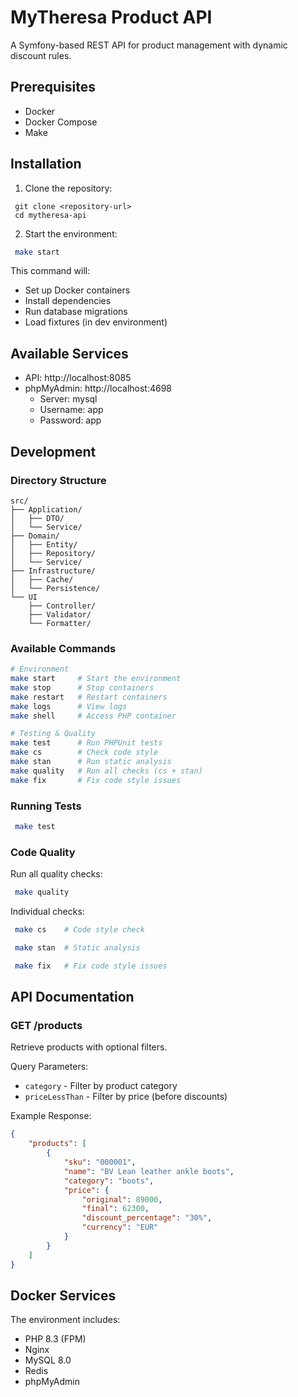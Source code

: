 # MyTheresa Product API

A Symfony-based REST API for product management with dynamic discount rules.

## Prerequisites

- Docker
- Docker Compose
- Make

## Installation

1. Clone the repository:
```
 git clone <repository-url>
 cd mytheresa-api
```

2. Start the environment:
```bash
 make start
```

This command will:
- Set up Docker containers
- Install dependencies
- Run database migrations
- Load fixtures (in dev environment)

## Available Services

- API: http://localhost:8085
- phpMyAdmin: http://localhost:4698
    - Server: mysql
    - Username: app
    - Password: app

## Development

### Directory Structure
```
src/
├── Application/        
│   ├── DTO/
│   └── Service/
├── Domain/             
│   ├── Entity/
│   ├── Repository/
│   └── Service/
├── Infrastructure/     
│   ├── Cache/
│   └── Persistence/
└── UI
    ├── Controller/
    ├── Validator/
    └── Formatter/
```

### Available Commands

```bash
# Environment
make start     # Start the environment
make stop      # Stop containers
make restart   # Restart containers
make logs      # View logs
make shell     # Access PHP container

# Testing & Quality
make test      # Run PHPUnit tests
make cs        # Check code style
make stan      # Run static analysis
make quality   # Run all checks (cs + stan)
make fix       # Fix code style issues
```

### Running Tests

```bash
 make test
```

### Code Quality

Run all quality checks:
```bash
 make quality
```

Individual checks:
```bash
 make cs    # Code style check
```

```bash
 make stan  # Static analysis
```

```bash
 make fix   # Fix code style issues
```

## API Documentation

### GET /products

Retrieve products with optional filters.

Query Parameters:
- `category` - Filter by product category
- `priceLessThan` - Filter by price (before discounts)

Example Response:
```json
{
    "products": [
        {
            "sku": "000001",
            "name": "BV Lean leather ankle boots",
            "category": "boots",
            "price": {
                "original": 89000,
                "final": 62300,
                "discount_percentage": "30%",
                "currency": "EUR"
            }
        }
    ]
}
```

## Docker Services

The environment includes:
- PHP 8.3 (FPM)
- Nginx
- MySQL 8.0
- Redis
- phpMyAdmin

